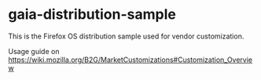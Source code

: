 gaia-distribution-sample
========================

This is the Firefox OS distribution sample used for vendor customization.

Usage guide on 
https://wiki.mozilla.org/B2G/MarketCustomizations#Customization_Overview
